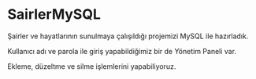 # SairlerMySQL

Şairler ve hayatlarının sunulmaya çalışıldığı projemizi MySQL ile hazırladık.

Kullanıcı adı ve parola ile giriş yapabildiğimiz bir de Yönetim Paneli var. 

Ekleme, düzeltme ve silme işlemlerini yapabiliyoruz.
